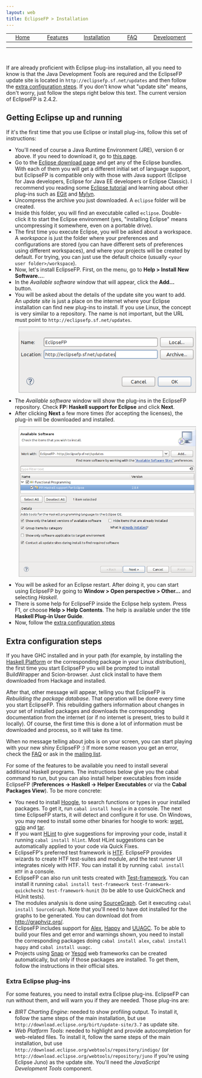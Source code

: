 ```yaml
---
layout: web
title: EclipseFP > Installation
---
```


<!-- The list of elements -->
<center>
<table id="tableofcontents">
  <tr>
    <td width="160px" align="center" class="toc"><a href="index.html">Home</a></td>
    <td width="160px" align="center" class="toc"><a href="features.html">Features</a></td>
    <td width="160px" align="center" class="toc selected"><a href="install.html">Installation</a></td>
    <td width="160px" align="center" class="toc"><a href="faq.html">FAQ</a></td>
    <td width="160px" align="center" class="toc"><a href="dev.html">Development</a></td>
  </tr>
</table>
</center>
<hr />
<br />
<!-- Until here the list -->

If are already proficient with Eclipse plug-ins installation, all you need to know is that the Java Development Tools are required and the EclipseFP
update site is located in ``http://eclipsefp.sf.net/updates`` and then follow the <a href="#extra">extra configuration steps</a>. If you don't know what
"update site" means, don't worry, just follow the steps right below this text.
The current version of EclipseFP is 2.4.2.

## Getting Eclipse up and running

If it's the first time that you use Eclipse or install plug-ins, follow this set of instructions:
<ul>
<li>You'll need of course a Java Runtime Environment (JRE), version 6 or above. If you need to download it, go to <a href="http://www.oracle.com/technetwork/java/javase/downloads/index.html">this page</a>.</li>
<li>Go to the <a href="http://eclipse.org/downloads/">Eclipse download page</a> and get any of the Eclipse bundles. With each of them you will get a different initial set of language support, but EclipseFP is compatible only with those with Java support (Eclipse for Java developers, Eclipse for Java EE developers or Eclipse Classic). I recommend you reading some <a href="http://www.eclipse.org/resources/?sort=date&category=Tutorial">Eclipse tutorial</a> and learning about other plug-ins such as <a href="http://eclipse.org/egit/">EGit</a> and <a href="http://www.eclipse.org/mylyn/">Mylyn</a>.</li>
<li>Uncompress the archive you just downloaded. A <code>eclipse</code> folder will be created.</li>
<li>Inside this folder, you will find an executable called <code>eclipse</code>. Double-click it to start the Eclipse environment (yes, "installing Eclipse" means uncompressing it somewhere, even on a portable drive).</li>
<li>The first time you execute Eclipse, you will be asked about a workspace. A <i>workspace</i> is just the folder where your preferences and configurations are stored (you can have different sets of preferences using different workspaces), and where your projects will be created by default. For trying, you can just use the default choice (usually <code>&lt;your user folder&gt;/workspace</code>).</li>
<li>Now, let's install EclipseFP. First, on the menu, go to <b>Help &gt; Install New Software...</b>.</li>
<li>In the <i>Available software</i> window that will appear, click the <b>Add...</b> button.</li>
<li>You will be asked about the details of the update site you want to add. An <i>update site</i> is just a place on the internet where your Eclipse installation can find new plug-ins to install. If you use Linux, the concept is very similar to a repository. The name is not important, but the URL must point to <code>http://eclipsefp.sf.net/updates</code>.
<br />
<center><img src="images/update-site.png" style="margin: 10px;" /></center>
</li>
<li>The <i>Available software</i> window will show the plug-ins in the EclipseFP repository. Check <b>FP: Haskell support for Eclipse</b> and click <b>Next</b>.</li>
<li>After clicking <b>Next</b> a few more times (for accepting the licenses), the plug-in will be downloaded and installed.
<br />
<center><img src="images/install.png" style="margin: 10px;" /></center>
</li>
<li>You will be asked for an Eclipse restart. After doing it, you can start using EclipseFP by going to <b>Window &gt; Open perspective &gt; Other...</b> and selecting <i>Haskell</i>.</li>
<li>There is some help for EclipseFP inside the Eclipse help system. Press F1, or choose <b>Help &gt; Help Contents</b>. The help is available under the title <b>Haskell Plug-in User Guide</b>.</li>
<li>Now, follow the <a href="#extra">extra configuration steps</a></li>
</ul>

<a name="extra">
<h2>Extra configuration steps</h2>
</a>

<p>If you have GHC installed and in your path (for example, by installing the <a href="http://hackage.haskell.org/platform/">Haskell Platform</a> or the corresponding package in your Linux distribution), the first time you start EclipseFP you will be prompted to install BuildWrapper and Scion-browser. Just click install to have them downloaded from Hackage and installed.</p>

<p>After that, other message will appear, telling you that EclipseFP is <i>Rebuilding the package database</i>. That operation will be done every time you start EclipseFP. This rebuilding gathers information about changes in your set of installed packages and downloads the corresponding documentation from the internet (or if no internet is present, tries to build it locally). Of course, the first time this is done a lot of information must be downloaded and process, so it will take its time.</p>

<p>When no message telling about jobs is on your screen, you can start playing with your new shiny EclipseFP :) If more some reason you get an error, check the <a href="faq.html">FAQ</a> or ask in the <a href="dev.html">mailing list</a>.</p>

<p>For some of the features to be available you need to install several additional Haskell programs. The instructions below give you the cabal command to run, but you can also install helper executables from inside EclipseFP (<b>Preferences -> Haskell -> Helper Executables</b> or via the <b>Cabal Packages View</b>). To be more concrete:
<ul>
<li>You need to install <a href="http://www.haskell.org/hoogle/">Hoogle</a>, to search functions or types in your installed packages. To get it, run <code>cabal install hoogle</code> in a console. The next time EclipseFP starts, it will detect and configure it for use. On Windows, you may need to install some other binaries for hoogle to work: <a href="http://gnuwin32.sourceforge.net/packages/wget.htm">wget</a>, <a href="http://gnuwin32.sourceforge.net/packages/gzip.htm">gzip</a> and <a href="http://gnuwin32.sourceforge.net/packages/gtar.htm">tar</a>.</li>
<li>If you want <a href="http://community.haskell.org/~ndm/hlint/">HLint</a> to give suggestions for improving your code, install it running 
<code>cabal install hlint</code>. Most HLint suggestions can be automatically applied to your code via Quick Fixes.</li>
<li>EclipseFP's preferred test framework is <a href="http://hackage.haskell.org/package/HTF">HTF</a>. EclipseFP provides wizards to create HTF test-suites and module, and the test runner UI integrates nicely with HTF. You can install it by running <code>cabal install HTF</code> in a console. 
<li>EclipseFP can also run unit tests created with <a href="http://batterseapower.github.com/test-framework/">Test-framework</a>. You can install it running
<code>cabal install test-framework test-framework-quickcheck2 test-framework-hunit</code> (to be able to use QuickCheck and HUnit tests).</li>
<li>The modules analysis is done using <a href="http://hackage.haskell.org/package/SourceGraph">SourceGraph</a>. Get it executing <code>cabal install SourceGraph</code>. Note that you'll need to have dot installed for the graphs to be generated. You can download dot from <a href="http://graphviz.org/">http://graphviz.org/</a>.</li>
<li>EclipseFP includes support for <a href="http://www.haskell.org/alex/">Alex</a>, <a href="http://www.haskell.org/happy/">Happy</a> and <a href="http://www.cs.uu.nl/wiki/HUT/AttributeGrammarSystem">UUAGC</a>. To be able to build your files and get error and warnings shown, you need to install the corresponding packages doing <code>cabal install alex</code>, <code>cabal install happy</code> and <code>cabal install uuagc</code>.</li>
<li>Projects using <a href="http://snapframework.com/">Snap</a> or <a href="http://www.yesodweb.com/">Yesod</a> web frameworks can be created automatically, but only if those packages are installed. To get them, follow the instructions in their official sites.</li>
</ul>
</p>

<h3>Extra Eclipse plug-ins</h3>

<p>For some features, you need to install extra Eclipse plug-ins. EclipseFP can run without them, and will warn you if they are needed. Those plug-ins are:
<ul>
<li><i>BIRT Charting Engine</i>: needed to show profiling output. To install it, follow the same steps of the main installation, but use <code>http://download.eclipse.org/birt/update-site/3.7</code> as update site.</li>
<li><i>Web Platform Tools</i>: needed to highlight and provide autocompletion for web-related files. To install it, follow the same steps of the main installation, but use <code>http://download.eclipse.org/webtools/repository/indigo/</code> (or <code>http://download.eclipse.org/webtools/repository/juno</code> if you're using Eclipse Juno) as the update site. You'll need the <i>JavaScript Development Tools</i> component.</li>
</ul>
</p>
